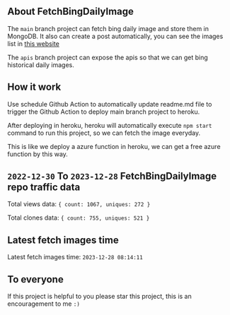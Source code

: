 ## About FetchBingDailyImage

The `main` branch project can fetch bing daily image and store them in MongoDB.
It also can create a post automatically, you can see the images list in [this website](https://oursalbum.netlify.app)

The `apis` branch project can expose the apis so that we can get bing historical daily images.

## How it work

Use schedule Github Action to automatically update readme.md file to trigger the Github Action to deploy main branch project to heroku.

After deploying in heroku, heroku will automatically execute `npm start` command to run this project, so we can fetch the image everyday.

This is like we deploy a azure function in heroku, we can get a free azure function by this way.

## `2022-12-30` To `2023-12-28` FetchBingDailyImage repo traffic data

Total views data: `{ count: 1067, uniques: 272 }`

Total clones data: `{ count: 755, uniques: 521 }`

## Latest fetch images time

Latest fetch images time: `2023-12-28 08:14:11`

## To everyone

If this project is helpful to you please star this project, this is an encouragement to me `:)`



